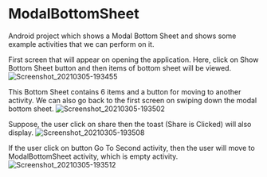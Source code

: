 # ModalBottomSheet
Android project which shows a Modal Bottom Sheet and shows some example activities that we can perform on it.


First screen that will appear on opening the application. Here, click on Show Bottom Sheet button and then items of bottom sheet will be viewed.
![Screenshot_20210305-193455](https://user-images.githubusercontent.com/64889275/110126743-beb0a900-7dea-11eb-9ddb-5f3334c8f681.png)


This Bottom Sheet contains 6 items and a button for moving to another activity. We can also go back to the first screen on swiping down the modal bottom sheet.
![Screenshot_20210305-193502](https://user-images.githubusercontent.com/64889275/110126766-c40df380-7dea-11eb-9dc8-fe497aa7e04d.png)


Suppose, the user click on share then the toast (Share is Clicked) will also display.
![Screenshot_20210305-193508](https://user-images.githubusercontent.com/64889275/110126782-c7a17a80-7dea-11eb-981e-f7262fa256d0.png)


If the user click on button Go To Second activity, then the user will move to ModalBottomSheet activity, which is empty activity.
![Screenshot_20210305-193512](https://user-images.githubusercontent.com/64889275/110126839-dbe57780-7dea-11eb-98c2-f56edd7baab6.png)
